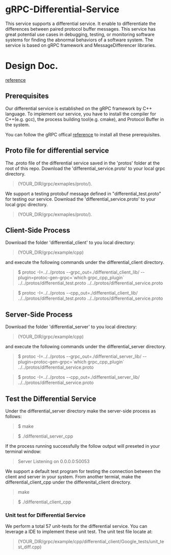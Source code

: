 # gRPC-Differential-Service
This service supports a differential service. It enable to differentiate the differences between paired protocol buffer messages. This service has great potential use cases in debugging, testing, or monitoring software systems for finding the abnormal behaviors of a software system. The service is based on gRPC framework and MessageDifferencer libraries. 

# Design Doc.
[reference](https://docs.google.com/document/d/1ZZlexpUGawJLMM25QpID0WkabGX38aXkozvhB42FBn8/edit?usp=sharing "Design Doc: gRPC Differential Service")

## Prerequisites
Our differential service is established on the gRPC framework by C++ language. To implement our service,  you have to install the compiler for C++(e.g. gcc), the process building tool(e.g. cmake), and Protocol Buffer in the system.

You can follow the gRPC offical [reference](https://github.com/grpc/grpc "reference") to install all these prerequisites.

## Proto file for differential service
The .proto file of the differential service saved in the 'protos' folder at the root of this repo. Download the 'differential_service.proto' to your local grpc directory.
>(YOUR_DIR/grpc/exmaples/proto/).

We support a testing protobuf message defined in "differential_test.proto" for testing our service. Download the 'differential_service.proto' to your local grpc directory.
>(YOUR_DIR/grpc/exmaples/proto/).


## Client-Side Process
Download the folder 'differential_client' to you local directory:

>(YOUR_DIR/grpc/example/cpp)

and execute the following commands under the differential_client directory.

> $ protoc -I=../../protos --grpc_out=./differential_client_lib/ --plugin=protoc-gen-grpc=\`which grpc_cpp_plugin\` ../../protos/differential_test.proto ../../protos/differential_service.proto

> $ protoc -I=../../protos --cpp_out=./differential_client_lib/ ../../protos/differential_test.proto ../../protos/differential_service.proto

## Server-Side Process
Download the folder 'differential_server' to you local directory:

>(YOUR_DIR/grpc/example/cpp)

and execute the following commands under the differential_server directory.

> $ protoc -I=../../protos --grpc_out=./differential_server_lib/ --plugin=protoc-gen-grpc=\`which grpc_cpp_plugin\` ../../protos/differential_service.proto

> $ protoc -I=../../protos --cpp_out=./differential_server_lib/ ../../protos/differential_service.proto

## Test the Differential Service
Under the differential_server directory make the server-side process as follows:

> $ make

> $ ./differential_server_cpp

If the process running successfully the follow output will preseted in your terminal window:

> Server Listening on 0.0.0.0:50053

We support a default test program for testing the connection between the client and server in your system. From another termial, make the differential_client_cpp under the differenital_client directory.

> make

> $ ./differential_client_cpp

### Unit test for Differential Service
We perform a total 57 unit-tests for the differential service. You can leverage a IDE to implement these unit test. The unit test file locate at:

>(YOUR_DIR/grpc/example/cpp/differential_client/Google_tests/unit_test_diff.cpp)



